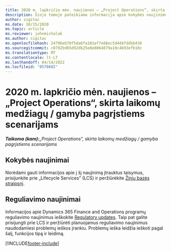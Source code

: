 ```yaml
---
title: 2020 m. lapkričio mėn. naujienos – „Project Operations“, skirta laikomų medžiagų / gamyba pagrįstiems scenarijams
description: Šioje temoje pateikiama informacija apie kokybės naujinimus, pasiekiamus 2020 m. lapkričio mėn. „Project Operations Lite”, skirta laikomų medžiagų / gamyba pagrįstiems scenarijams.
author: sigitac
ms.date: 10/15/2020
ms.topic: article
ms.reviewer: johnmichalak
ms.author: sigitac
ms.openlocfilehash: 24796eb70f5da6fa181ef7e88ec5d4d4fddbb436
ms.sourcegitcommit: c0792bd65d92db25e0e8864879a19c4b93efb10c
ms.translationtype: MT
ms.contentlocale: lt-LT
ms.lasthandoff: 04/14/2022
ms.locfileid: "8576602"
---
```

# <a name="whats-new-november-2020---project-operations-for-stockedproduction-based-scenarios"></a>2020 m. lapkričio mėn. naujienos – „Project Operations“, skirta laikomų medžiagų / gamyba pagrįstiems scenarijams

_**Taikoma (kam):**„Project Operations“, skirta laikomų medžiagų / gamyba pagrįstiems scenarijams_

## <a name="quality-updates"></a>Kokybės naujinimai

Norėdami gauti informacijos apie į šį naujinimą įtrauktus taisymus, prisijunkite prie „Lifecycle Services” (LCS) ir peržiūrėkite [Žinių bazės straipsnį](https://fix.lcs.dynamics.com/Issue/Details?bugId=488609&amp;dbType=3&amp;qc=8251e8e1d5e2386de850599926c1adc3fec8e2ba25308036d22cdfe0a1c28fc7).

## <a name="regulatory-updates"></a>Reguliavimo naujinimai

Informacijos apie Dynamics 365 Finance and Operations programų reguliavimo naujinimus ieškokite [Regulatory updates](/dynamics365/finance/localizations/regulatory-updates). Taip pat galite prisijungti prie LCS ir peržiūrėti planuojamus reguliavimo naujinimus naudodamiesi problemų ieškos įrankiu. Problemų ieška leidžia ieškoti pagal šalį, funkcijos tipą ir leidimą.


[!INCLUDE[footer-include](../../includes/footer-banner.md)]